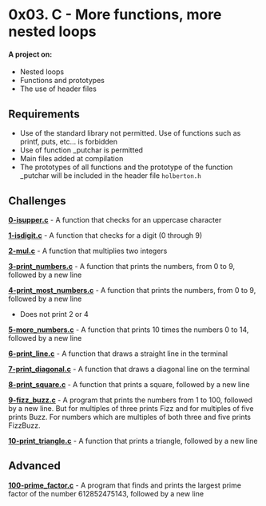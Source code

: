 
# 0x03. C - More functions, more nested loops
  
#### A project on:
- Nested loops
- Functions and prototypes
- The use of header files

## Requirements
- Use of the standard library not permitted. Use of functions such as printf, puts, etc… is forbidden
- Use of function _putchar is permitted
- Main files added at compilation
- The prototypes of all functions and the prototype of the function _putchar will be included in the header file `holberton.h`

## Challenges

**[0-isupper.c](0-isupper.c)** - A function that checks for an uppercase character

**[1-isdigit.c](1-isdigit.c)** - A function that checks for a digit (0 through 9)

**[2-mul.c](2-mul.c)** - A function that multiplies two integers

**[3-print_numbers.c](3-print_numbers.c)** - A function that prints the numbers, from 0 to 9, followed by a new line

**[4-print_most_numbers.c](4-print_most_numbers.c)** - A function that prints the numbers, from 0 to 9, followed by a new line
- Does not print 2 or 4

**[5-more_numbers.c](5-more_numbers.c)** - A function that prints 10 times the numbers 0 to 14, followed by a new line

**[6-print_line.c](6-print_line.c)** - A function that draws a straight line in the terminal

**[7-print_diagonal.c](7-print_diagonal.c)** - A function that draws a diagonal line on the terminal

**[8-print_square.c](8-print_square.c)** - A function that prints a square, followed by a new line

**[9-fizz_buzz.c](9-fizz_buzz.c)** - A program that prints the numbers from 1 to 100, followed by a new line. But for multiples of three prints Fizz and for multiples of five prints Buzz. For numbers which are multiples of both three and five prints FizzBuzz.

**[10-print_triangle.c](10-print_triangle.c)** - A function that prints a triangle, followed by a new line

## Advanced

**[100-prime_factor.c](100-prime_factor.c)** - A program that finds and prints the largest prime factor of the number 612852475143, followed by a new line

